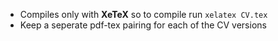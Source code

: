 * Compiles only with **XeTeX**  so to compile run 
`xelatex CV.tex`
* Keep a seperate pdf-tex pairing for each of the CV versions